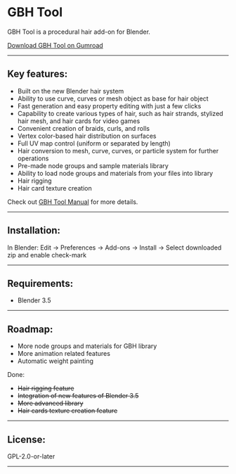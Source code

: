 # GBH Tool

GBH Tool is a procedural hair add-on for Blender.

[Download GBH Tool on Gumroad](https://gixo.gumroad.com/l/GBHTool)

---

## Key features:

- Built on the new Blender hair system
- Ability to use curve, curves or mesh object as base for hair object
- Fast generation and easy property editing with just a few clicks
- Capability to create various types of hair, such as hair strands, stylized hair mesh, and hair cards for video games
- Convenient creation of braids, curls, and rolls
- Vertex color-based hair distribution on surfaces
- Full UV map control (uniform or separated by length)
- Hair conversion to mesh, curve, curves, or particle system for further operations
- Pre-made node groups and sample materials library
- Ability to load node groups and materials from your files into library
- Hair rigging
- Hair card texture creation

Check out [GBH Tool Manual](https://GixoXYZ.github.io/GBHToolDocs/) for more details.

---

## Installation:

In Blender: Edit -> Preferences -> Add-ons -> Install -> Select downloaded zip and enable check-mark

---

## Requirements:

- Blender 3.5

--- 

## Roadmap:

- More node groups and materials for GBH library
- More animation related features
- Automatic weight painting

Done:

- ~~Hair rigging feature~~
- ~~Integration of new features of Blender 3.5~~
- ~~More advanced library~~
- ~~Hair cards texture creation feature~~

---

## License:

GPL-2.0-or-later

---